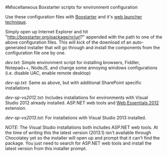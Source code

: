 #Miscellaneous Boxstarter scripts for environment configuration

Use these configuration files with [Boxstarter](http://boxstarter.org/) and it's [web launcher technique](http://boxstarter.org/WebLauncher). 

Simply open up Internet Explorer and hit "http://boxstarter.org/package/nr/url?" appended with the path to one of the above configuration files. This will kick of the download of an auto-generated installer that will go through and install the components from the configuration file one by one.

*dev.txt*: Simple environment script for installing browsers, Fiddler, Notepad++, NodeJS, and change some annoying windows configurations (i.e. disable UAC, enable remote desktop)

*dev-sp.txt*: Same as above, but with additional SharePoint specific installations

*dev-sp-vs2012.txt*: Includes installations for environments with Visual Studio 2012 already installed. ASP.NET web tools and [Web Essentials 2012](http://visualstudiogallery.msdn.microsoft.com/07d54d12-7133-4e15-becb-6f451ea3bea6) extension.

*dev-sp-vs2013.txt*: For installations with Visual Studio 2013 installed.

*NOTE*: The Visual Studio installations both includes ASP.NET web tools. At the time of writing this the latest version (2013.1) isn't available through Chocolatey yet so the installer will open up and prompt that it can't find the package. You just need to search for ASP.NET web tools and install the latest version from this installer prompt.
